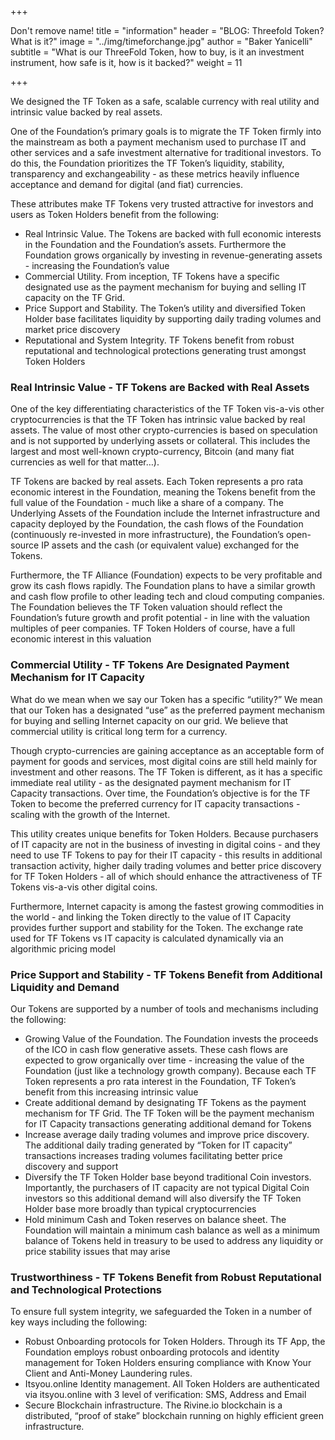 +++

Don't remove name! title = "information" header = "BLOG: Threefold Token?  What is it?" image = "../img/timeforchange.jpg" author = "Baker Yanicelli" subtitle = "What is our ThreeFold Token, how to buy, is it an investment instrument, how safe is it, how is it backed?" weight = 11

+++

We designed the TF Token as a safe, scalable currency with real utility and intrinsic value backed by real assets. 

One of the Foundation’s primary goals is to migrate the TF Token firmly into the mainstream as both a payment mechanism used to purchase IT and other services and a safe investment alternative for traditional investors.  To do this, the Foundation prioritizes the TF Token’s liquidity, stability, transparency and exchangeability - as these metrics heavily influence acceptance and demand for digital (and fiat) currencies. 

These attributes make TF Tokens very trusted attractive for investors and users as Token Holders benefit from the following:

* Real Intrinsic Value.  The Tokens are backed with full economic interests in the Foundation and the Foundation’s assets.  Furthermore the Foundation grows organically by investing in revenue-generating assets  - increasing the Foundation’s value
* Commercial Utility.  From inception, TF Tokens have a specific designated use as the payment mechanism for buying and selling IT capacity on the TF Grid.
* Price Support and Stability.  The Token’s utility and diversified Token Holder base facilitates liquidity by supporting daily trading volumes and market price discovery 
* Reputational and System Integrity. TF Tokens benefit from robust reputational and technological protections generating trust amongst Token Holders

### Real Intrinsic Value - TF Tokens are Backed  with Real Assets
One of the key differentiating characteristics of the TF Token vis-a-vis other cryptocurrencies is that the TF Token has intrinsic value backed by real assets.  The value of most other crypto-currencies is based on speculation and is not supported by underlying assets or collateral.  This includes the largest and most well-known crypto-currency, Bitcoin (and many fiat currencies as well for that matter…).

TF Tokens are backed by real assets.  Each Token represents a pro rata economic interest in the Foundation, meaning the Tokens benefit from the full value of the Foundation - much like a share of a company.  The Underlying Assets of the Foundation include the Internet infrastructure and capacity deployed by the Foundation, the cash flows of the Foundation (continuously re-invested in more infrastructure), the Foundation’s open-source IP assets and the cash (or equivalent value) exchanged for the Tokens.

Furthermore, the TF Alliance (Foundation) expects to be very profitable and grow its cash flows rapidly. The Foundation plans to have a similar growth and cash flow profile to other leading tech and cloud computing companies.   The Foundation believes the TF Token valuation should reflect the Foundation’s future growth and profit potential - in line with the valuation multiples of peer companies. TF Token Holders of course, have a full economic interest in this valuation 

### Commercial Utility - TF Tokens Are Designated Payment Mechanism for IT Capacity

What do we mean when we say our Token has a specific “utility?”  We mean that our Token has a designated “use” as the preferred payment mechanism for buying and selling Internet capacity on our grid.  We believe that commercial utility is critical long term for a currency.

 Though crypto-currencies are gaining acceptance as an acceptable form of payment for goods and services, most digital coins are still held mainly for investment and other reasons.  The TF Token is different, as it has a specific immediate real utility - as the designated payment mechanism for IT Capacity transactions.  Over time, the Foundation’s objective is for the TF Token to become the preferred currency for IT capacity transactions - scaling with the growth of the Internet.
 
This utility creates unique benefits for Token Holders.  Because purchasers of IT capacity are not in the business of investing in digital coins - and they need to use TF Tokens to pay for their IT capacity - this results in additional transaction activity, higher  daily trading volumes and better price discovery for TF Token Holders - all of which should enhance the attractiveness of TF Tokens vis-a-vis other digital coins.

Furthermore, Internet capacity is among the fastest growing commodities in the world - and linking the Token directly to the value of IT Capacity provides further support and stability for the Token.  The exchange rate used for TF Tokens vs IT capacity is calculated dynamically via an algorithmic pricing model


### Price Support and Stability - TF Tokens Benefit from Additional Liquidity and Demand
Our Tokens are supported by a number of tools and mechanisms including the following:

* Growing Value of the Foundation.  The Foundation invests the proceeds of the ICO in cash flow generative assets.  These cash flows are expected to grow organically over time - increasing the value of the Foundation (just like a technology growth company).  Because each TF Token represents a pro rata interest in the Foundation, TF Token’s benefit from this increasing intrinsic value  
* Create additional demand by designating TF Tokens as the payment mechanism for TF Grid.  The TF Token will be the payment mechanism for IT Capacity transactions generating additional demand for Tokens
* Increase average daily trading volumes and improve price discovery.  The additional daily trading generated by “Token for IT capacity” transactions increases trading volumes facilitating better price discovery and support
* Diversify the TF Token Holder base beyond traditional Coin investors.  Importantly, the purchasers of IT capacity are not typical Digital Coin investors so this additional demand will also diversify the TF Token Holder base more broadly than typical cryptocurrencies 
* Hold minimum Cash and Token reserves on balance sheet.  The Foundation will maintain a minimum cash balance as well as a minimum balance of Tokens held in treasury to be used to address any liquidity or price stability issues that may arise 

### Trustworthiness - TF Tokens Benefit from Robust Reputational and Technological Protections
To ensure full system integrity, we safeguarded the Token in a number of key ways including the following: 

* Robust Onboarding protocols for Token Holders.  Through its TF App, the Foundation employs robust onboarding protocols and identity management for Token Holders ensuring compliance with Know Your Client and Anti-Money Laundering rules. 
* Itsyou.online Identity management.  All Token Holders are authenticated via itsyou.online with  3 level of verification: SMS, Address and Email
* Secure Blockchain infrastructure.  The Rivine.io blockchain is a distributed, “proof of stake” blockchain running on highly efficient green infrastructure.